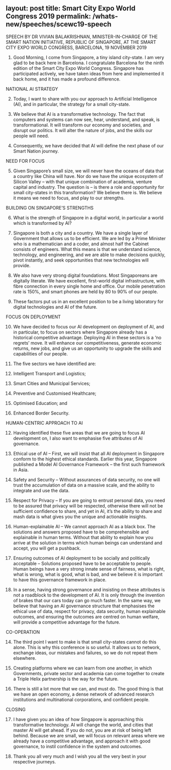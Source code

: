 layout: post
title:  Smart City Expo World Congress 2019
permalink: /whats-new/speeches/scewc19-speech
---
SPEECH BY DR VIVIAN BALAKRISHNAN, MINISTER-IN-CHARGE OF THE SMART NATION INITIATIVE, REPUBLIC OF SINGAPORE, AT THE SMART CITY EXPO WORLD CONGRESS, BARCELONA, 19 NOVEMBER 2019
 
 
1. Good Morning, I come from Singapore, a tiny island city-state. I am very glad to be back here in Barcelona. I congratulate Barcelona for the ninth edition of the Smart City Expo World Congress. Singapore has participated actively, we have taken ideas from here and implemented it back home, and it has made a profound difference.
 
 
NATIONAL AI STRATEGY
 
2. Today, I want to share with you our approach to Artificial Intelligence (AI), and in particular, the strategy for a small city-state.
 
 
3. We believe that AI is a transformative technology. The fact that computers and systems can now see, hear, understand, and speak, is transformational. It will transform our economy and societies, and disrupt our politics. It will alter the nature of jobs, and the skills our people will need.
 
 
4. Consequently, we have decided that AI will define the next phase of our Smart Nation journey.
 
NEED FOR FOCUS
 
5. Given Singapore’s small size, we will never have the oceans of data that a country like China will have. Nor do we have the unique ecosystem of Silicon Valley – with that unique combination of academia, venture capital and industry. The question is – is there a role and opportunity for small city-states in this transformation? We believe there is. We believe it means we need to focus, and play to our strengths.
 
 
BUILDING ON SINGAPORE’S STRENGTHS
 
6. What is the strength of Singapore in a digital world, in particular a world which is transformed by AI?
 
 
7. Singapore is both a city and a country. We have a single layer of Government that allows us to be efficient. We are led by a Prime Minister who is a mathematician and a coder, and almost half the Cabinet consists of engineers. What this means is that we understand science, technology, and engineering, and we are able to make decisions quickly, pivot instantly, and seek opportunities that new technologies will provide.
 
8. We also have very strong digital foundations. Most Singaporeans are digitally literate. We have excellent, first-world digital infrastructure, with fibre connection in every single home and office. Our mobile penetration rate is 150%, and smart phones are held by 80 to 90% of our people.
 
 
9. These factors put us in an excellent position to be a living laboratory for digital technologies and AI of the future.
 
 
FOCUS ON DEPLOYMENT
 
10. We have decided to focus our AI development on deployment of AI, and in particular, to focus on sectors where Singapore already has a historical competitive advantage. Deploying AI in these sectors is a ‘no regrets’ move. It will enhance our competitiveness, generate economic returns, new jobs, and give us an opportunity to upgrade the skills and capabilities of our people.
 
 
11. The five sectors we have identified are:
 
1.    Intelligent Transport and Logistics;
2.    Smart Cities and Municipal Services;
3.    Preventive and Customised Healthcare;
4.    Optimised Education; and
5.    Enhanced Border Security.
 
 
HUMAN-CENTRIC APPROACH TO AI
 
12. Having identified these five areas that we are going to focus AI development on, I also want to emphasise five attributes of AI governance.
 
 
1. Ethical use of AI – First, we will insist that all AI deployment in Singapore conform to the highest ethical standards. Earlier this year, Singapore published a Model AI Governance Framework – the first such framework in Asia.
 
2. Safety and Security – Without assurances of data security, no one will trust the accumulation of data on a massive scale, and the ability to integrate and use the data.
 
3. Respect for Privacy – If you are going to entrust personal data, you need to be assured that privacy will be respected, otherwise there will not be sufficient confidence to share, and yet in AI, it’s the ability to share and mash data is what gives you the unique and actionable insights.
 
4. Human-explainable AI – We cannot approach AI as a black box. The solutions and answers proposed have to be comprehensible and explainable in human terms. Without that ability to explain how you arrive at the solution in terms which human beings can understand and accept, you will get a pushback.
 
5. Ensuring outcomes of AI deployment to be socially and politically acceptable – Solutions proposed have to be acceptable to people. Human beings have a very strong innate sense of fairness, what is right, what is wrong, what is good, what is bad, and we believe it is important to have this governance framework in place.
 
 
13. In a sense, having strong governance and insisting on these attributes is not a roadblock to the development of AI. It is only through the invention of brakes that our cars today can go much faster. In the same way, we believe that having an AI governance structure that emphasises the ethical use of data, respect for privacy, data security, human explainable outcomes, and ensuring the outcomes are centred on human welfare, will provide a competitive advantage for the future.
 
 
CO-OPERATION
 
14. The third point I want to make is that small city-states cannot do this alone. This is why this conference is so useful. It allows us to network, exchange ideas, our mistakes and failures, so we do not repeat them elsewhere.
 
 
15. Creating platforms where we can learn from one another, in which Governments, private sector and academia can come together to create a Triple Helix partnership is the way for the future.
 
 
16. There is still a lot more that we can, and must do. The good thing is that we have an open economy, a dense network of advanced research institutions and multinational corporations, and confident people.
 
 
CLOSING
 
17. I have given you an idea of how Singapore is approaching this transformative technology. AI will change the world, and cities that master AI will get ahead. If you do not, you are at risk of being left behind. Because we are small, we will focus on relevant areas where we already have a competitive advantage, and approach it with good governance, to instil confidence in the system and outcomes.
 
18. Thank you all very much and I wish you all the very best in your respective journeys.

